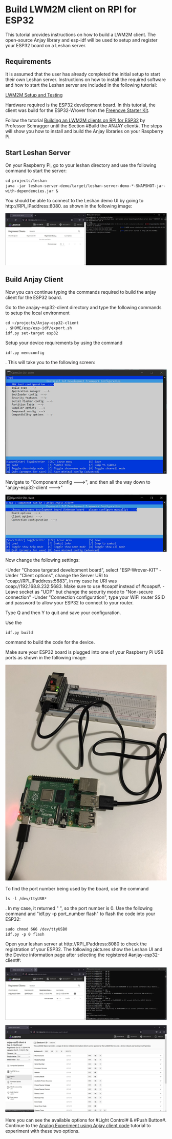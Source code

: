 # Build LWM2M client on RPI for ESP32

This tutorial provides instructions on how to build a LWM2M client.
The open-source Anjay library and esp-idf will be used to setup and register your ESP32 board on a Leshan server.

## Requirements

It is assumed that the user has already completed the initial setup to start their own Leshan server. Instructions on how to install the required software and how to start the Leshan server are included in the following tutorial: 

[LWM2M Setup and Testing](https://github.com/HectorGBoissier/CSC8566_IOT_Fall2022/tree/main/LWM2M)

Hardware required is the ESP32 development board. In this tutorial, the client was build for the ESP32-Wrover from the [Freenove Starter Kit](https://github.com/Freenove/Freenove_Ultimate_Starter_Kit_for_ESP32). 

Follow the tutorial [Building an LWM2M clients on RPI for ESP32](https://github.com/pschragger/IOT_Tutorials_for_VU/tree/main/RPI_BUILD_LWM2M_DEVICE) by Professor Schragger until the Section #Build the ANJAY client#.
The steps will show you how to install and build the Anjay libraries on your Raspberry Pi. 

## Start Leshan Server

On your Raspberry Pi, go to your leshan directory and use the following command to start the server:

```
cd projects/leshan
java -jar leshan-server-demo/target/leshan-server-demo-*-SNAPSHOT-jar-with-dependencies.jar &
```
You should be able to connect to the Leshan demo UI by going to http://RPI_IPaddress:8080. as shown in the following image:

![Leshan Server Started](https://github.com/HectorGBoissier/CSC8566_IOT_Fall2022/blob/Anjay-leshan/Anjay_Leshan_Client/Images/1-Leshan_server_started.JPG)

## Build Anjay Client

Now you can continue typing the commands required to build the anjay client for the ESP32 board.

Go to the anajay-esp32-client directory and type the following commands to setup the local environment

```
cd ~/projects/Anjay-esp32-client
. $HOME/esp/esp-idf/export.sh
idf.py set-target esp32 
```

Setup your device requirements by using the command
```
idf.py menuconfig
```
. This will take you to the following screen:

![Menu Config](https://github.com/HectorGBoissier/CSC8566_IOT_Fall2022/blob/Anjay-leshan/Anjay_Leshan_Client/Images/2-Menu-config.JPG)

Navigate to "Component config --->", and then all the way down to "anjay-esp32-client --->"

![Anjay Config](https://github.com/HectorGBoissier/CSC8566_IOT_Fall2022/blob/Anjay-leshan/Anjay_Leshan_Client/Images/3-anjay-config.JPG)

Now change the following settings:

-Under "Choose targeted development board", select "ESP-Wrover-KIT"
-Under "Client options", change the Server URI to "coap://RPI_IPaddress:5683", in my case he URI was coap://192.168.8.232:5683. Make sure to use #coap# instead of #coaps#.
-Leave socket as "UDP" but change the security mode to "Non-secure connection"
-Under "Connection configuration", type your WIFI router SSID and password to allow your ESP32 to connect to your router.

Type Q and then Y to quit and save your configuration. 

Use the  
```
idf.py build
```
 command to build the code for the device.

Make sure your ESP32 board is plugged into one of your Raspberry Pi USB ports as shown in the following image:

![Hardware Setup](https://github.com/HectorGBoissier/CSC8566_IOT_Fall2022/blob/Anjay-leshan/Anjay_Leshan_Client/Images/4-hardware-setup.jpg)

To find the port number being used by the board, use the command 
```
ls -l /dev/ttyUSB*
```
. In my case, it returned " ", so the port number is 0. Use the following command and "idf.py -p port_number flash" to flash the code into your ESP32:
```
sudo chmod 666 /dev/ttyUSB0
idf.py -p 0 flash
```

Open your leshan server at http://RPI_IPaddress:8080 to check the registration of your ESP32. The following pictures show the Leshan UI and the Device information page after selecting the registered #anjay-esp32-client#:

![Registered Client](https://github.com/HectorGBoissier/CSC8566_IOT_Fall2022/blob/Anjay-leshan/Anjay_Leshan_Client/Images/5-anjay-registered-client.JPG)

![Client Information](https://github.com/HectorGBoissier/CSC8566_IOT_Fall2022/blob/Anjay-leshan/Anjay_Leshan_Client/Images/6-client-device-page.JPG)

Here you can see the available options for #Light Control# & #Push Button#. Continue to the [Analog Experiment using Anjay client code](https://github.com/HectorGBoissier/CSC8566_IOT_Fall2022/blob/Anjay-leshan/Anjay_Leshan_Client/Anjay_Client_Experiment.md) tutorial to experiment with these two options. 

